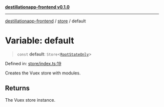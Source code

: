 [**destillationapp-frontend v0.1.0**](../../README.md)

***

[destillationapp-frontend](../../modules.md) / [store](../README.md) / default

# Variable: default

> `const` **default**: `Store`\<[`RootStateOnly`](../../types/store/interfaces/RootStateOnly.md)\>

Defined in: [store/index.ts:19](https://github.com/DestillApp/main/blob/be94b1d93681946bd573e84cd8381ba32cee62b9/frontend/src/store/index.ts#L19)

Creates the Vuex store with modules.

## Returns

The Vuex store instance.
